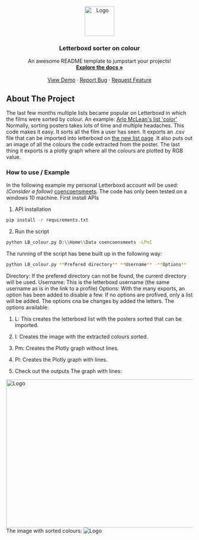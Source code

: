 <br />
<p align="center">
  <a href="https://github.com/coencoensmeets/Letterboxd-sorter">
    <img src="https://a.ltrbxd.com/logos/letterboxd-decal-dots-neg-rgb.svg" alt="Logo" width="80" height="80">
  </a>

  <h3 align="center">Letterboxd sorter on colour</h3>

  <p align="center">
    An awesome README template to jumpstart your projects!
    <br />
    <a href="https://github.com/coencoensmeets/Letterboxd-sorter"><strong>Explore the docs »</strong></a>
    <br />
    <br />
    <a href="https://github.com/coencoensmeets/Letterboxd-sorter">View Demo</a>
    ·
    <a href="https://github.com/coencoensmeets/Letterboxd-sorter/issues">Report Bug</a>
    ·
    <a href="https://github.com/coencoensmeets/Letterboxd-sorter/issues">Request Feature</a>
  </p>
</p>

## About The Project
The last few months multiple lists became popular on Letterboxd in which the films were sorted by colour. An example: 
[Arlo McLean's list 'color'](https://letterboxd.com/theslayerbuffy/list/color/)
Normally, sorting posters takes lots of time and multiple headaches. This code makes it easy. It sorts all the film a user has seen. It exports an .csv file that can be imported into letterboxd on 
[the new list page](https://letterboxd.com/list/new/) 
 .It also puts out an image of all the colours the code extracted from the poster. The last thing it exports is a plotly graph where all the colours are plotted by RGB value.

### How to use / Example

In the following example my personal Letterboxd account will be used: _(Consider a follow)_ [coencoensmeets](https://letterboxd.com/coencoensmeets/).
The code has only been tested on a windows 10 machine.
First install APIs
1. API installation
  ```sh
  pip install -r requirements.txt
  ```
2. Run the script
  ```sh
  python LB_colour.py D:\\Home\\Data coencoensmeets -LPmI
  ```
  The running of the script has bene built up in the following way:
  ```sh
  python LB_colour.py **Prefered directory** **Username** -**Options**
  ```
  Directory: If the prefered directory can not be found, the current directory will be used.
  Username: This is the letterboxd username (the same username as is in the link to a profile)
  Options: With the many exports, an option has been added to disable a few. If no options are profived, only a list will be added. The options cna be changes by added the letters. The options available:
  1. L: This creates the letterboxd list with the posters sorted that can be imported.
  2. I: Creates the image with the extracted colours sorted.
  3. Pm: Creates the Plotly graph without lines.
  4. Pl: Creates the Plotly graph with lines.

3. Check out the outputs
  The graph with lines:
  <img src="https://preview.redd.it/0tvbgnsck0971.png?width=1904&format=png&auto=webp&s=61341e40b482fad50694cee77aef25c316afa748" alt="Logo" width="800" height="400">
  The image with sorted colours:
  <img src="https://i.imgur.com/ACaDdRc.png" alt="Logo">
  
  
